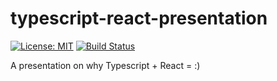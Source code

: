# typescript-react-presentation

[![License: MIT](https://img.shields.io/badge/License-MIT-yellow.svg)](https://opensource.org/licenses/MIT)
[![Build Status](https://travis-ci.org/EmmaRamirez/typescript-react-presentation.svg?branch=master)](https://travis-ci.org/EmmaRamirez/typescript-react-presentation)


A presentation on why Typescript + React = :)
